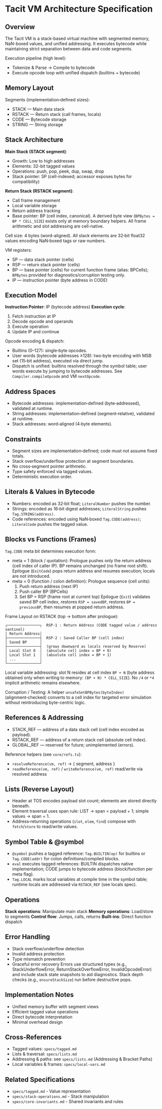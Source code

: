 # Tacit VM Architecture Specification

## Overview

The Tacit VM is a stack-based virtual machine with segmented memory, NaN-boxed values, and unified addressing. It executes bytecode while maintaining strict separation between data and code segments.

Execution pipeline (high level):

- Tokenize & Parse → Compile to bytecode
- Execute opcode loop with unified dispatch (builtins + bytecode)

## Memory Layout

Segments (implementation‑defined sizes):

- STACK — Main data stack
- RSTACK — Return stack (call frames, locals)
- CODE — Bytecode storage
- STRING — String storage

## Stack Architecture

**Main Stack (STACK segment)**:

- Growth: Low to high addresses
- Elements: 32-bit tagged values
- Operations: push, pop, peek, dup, swap, drop
- Stack pointer: SP (cell-indexed; accessor exposes bytes for compatibility)

**Return Stack (RSTACK segment)**:

- Call frame management
- Local variable storage
- Return address tracking
- Base pointer: BP (cell index, canonical). A derived byte view (`BPBytes = BP * CELL_SIZE`) exists only at memory boundary helpers. All frame arithmetic and slot addressing are cell-native.

Cell size: 4 bytes (word-aligned). All stack elements are 32‑bit float32 values encoding NaN‑boxed tags or raw numbers.

VM registers:

- SP — data stack pointer (cells)
- RSP — return stack pointer (cells)
- BP — base pointer (cells) for current function frame (alias: BPCells); `BPBytes` provided for diagnostics/corruption testing only.
- IP — instruction pointer (byte address in CODE)

## Execution Model

**Instruction Pointer**: IP (bytecode address)
**Execution cycle**:

1. Fetch instruction at IP
2. Decode opcode and operands
3. Execute operation
4. Update IP and continue

Opcode encoding & dispatch:

- Builtins (0–127): single‑byte opcodes.
- User words (bytecode addresses ≥128): two‑byte encoding with MSB set (15‑bit address), executed via direct jump.
- Dispatch is unified: builtins resolved through the symbol table; user words execute by jumping to bytecode addresses. See `Compiler.compileOpcode` and VM `nextOpcode`.

## Address Spaces

- Bytecode addresses: implementation‑defined (byte‑addressed), validated at runtime.
- String addresses: implementation‑defined (segment‑relative), validated at runtime.
- Stack addresses: word‑aligned (4‑byte elements).

## Constraints

- Segment sizes are implementation‑defined; code must not assume fixed totals.
- Stack overflow/underflow protection at segment boundaries.
- No cross‑segment pointer arithmetic.
- Type safety enforced via tagged values.
- Deterministic execution order.

## Literals & Values in Bytecode

- Numbers: encoded as 32‑bit float; `LiteralNumber` pushes the number.
- Strings: encoded as 16‑bit digest addresses; `LiteralString` pushes `Tag.STRING(address)`.
- Code references: encoded using NaN‑boxed `Tag.CODE(address)`; `LiteralCode` pushes the tagged value.

## Blocks vs Functions (Frames)

`Tag.CODE` meta bit determines execution form:

- meta = 1 (block / quotation): Prologue pushes only the return address (cell index of caller IP). BP remains unchanged (no frame root shift). Epilogue (`ExitCode`) pops return address and resumes execution; locals are not introduced.
- meta = 0 (function / colon definition): Prologue sequence (cell units):
  1. Push return address (next IP)
  2. Push caller BP (BPCells)
  3. Set BP = RSP (frame root at current top)
  Epilogue (`Exit`) validates saved BP cell index, restores `RSP = savedBP`, restores `BP = previousBP`, then resumes at popped return address.

Frame Layout on RSTACK (top → bottom after prologue):

```
┌───────────────┐  RSP-1 : Return Address (CODE tagged value / address sentinel)
│ Return Address│
├───────────────┤  RSP-2 : Saved Caller BP (cell index)
│ Saved BP      │
├───────────────┤  (grows downward as locals reserved by Reserve)
│ Local Slot 0  │  (absolute cell index = BP + 0)
│ Local Slot 1  │  (absolute cell index = BP + 1)
│ ...           │
└───────────────┘
```

Local variable addressing: slot N resides at cell index `BP + N` (byte address obtained only when writing to memory: `(BP + N) * CELL_SIZE`). No `/4` or `*4` implicit arithmetic remains elsewhere.

Corruption / Testing: A helper `unsafeSetBPBytes(byteIndex)` (alignment‑checked) converts to a cell index for targeted error simulation without reintroducing byte-centric logic.

## References & Addressing

- STACK_REF — address of a data stack cell (cell index encoded as payload).
- RSTACK_REF — address of a return stack cell (absolute cell index).
- GLOBAL_REF — reserved for future; unimplemented (errors).

Reference helpers (see `core/refs.ts`):

- `resolveReference(vm, ref)` → { segment, address }
- `readReference(vm, ref)` / `writeReference(vm, ref)` read/write via resolved address

## Lists (Reverse Layout)

- Header at TOS encodes payload slot count; elements are stored directly beneath.
- Element traversal uses span rule: LIST → span = payload + 1; simple values → span = 1.
- Address‑returning operations (`slot`, `elem`, `find`) compose with `fetch`/`store` to read/write values.

## Symbol Table & @symbol

- `@symbol` pushes a tagged reference: `Tag.BUILTIN(op)` for builtins or `Tag.CODE(addr)` for colon definitions/compiled blocks.
- `eval` executes tagged references: BUILTIN dispatches native implementation; CODE jumps to bytecode address (block/function per meta flag).
- `Tag.LOCAL` marks local variables at compile time in the symbol table; runtime locals are addressed via `RSTACK_REF` (see locals spec).

## Operations

**Stack operations**: Manipulate main stack
**Memory operations**: Load/store to segments
**Control flow**: Jumps, calls, returns
**Built-ins**: Direct function dispatch

## Error Handling

- Stack overflow/underflow detection
- Invalid address protection
- Type mismatch prevention
- Graceful error recovery
  Errors use structured types (e.g., StackUnderflowError, ReturnStackOverflowError, InvalidOpcodeError) and include stack state snapshots to aid diagnostics. Stack depth checks (e.g., `ensureStackSize`) run before destructive pops.

## Implementation Notes

- Unified memory buffer with segment views
- Efficient tagged value operations
- Direct bytecode interpretation
- Minimal overhead design

## Cross‑References

- Tagged values: `specs/tagged.md`
- Lists & traversal: `specs/lists.md`
- Addressing & paths: see `specs/lists.md` (Addressing & Bracket Paths)
- Local variables & frames: `specs/local-vars.md`

## Related Specifications

- `specs/tagged.md` - Value representation
- `specs/stack-operations.md` - Stack manipulation
- `specs/core-invariants.md` - Shared invariants and rules
